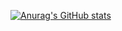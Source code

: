 [![Anurag's GitHub stats](https://github-readme-stats.vercel.app/api?username=ischavez&count_private=true)](https://github.com/anuraghazra/github-readme-stats)
